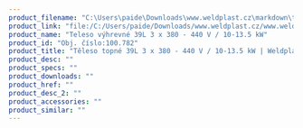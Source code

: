 ```yaml
---
product_filename: "C:\Users\paide\Downloads\www.weldplast.cz\markdown\teleso-topne-39l-3-x-380-440-v-10-135-kw.md"
product_link: "file:/C:/Users/paide/Downloads/www.weldplast.cz/www.weldplast.cz/sk/teleso-topne-39l-3-x-380-440-v-10-135-kw"
product_name: "Teleso výhrevné 39L 3 x 380 - 440 V / 10-13.5 kW"
product_id: "Obj. číslo:100.782"
product_title: "Těleso topné 39L 3 x 380 - 440 V / 10-13.5 kW | Weldplast"
product_desc: ""
product_specs: ""
product_downloads: ""
product_href: ""
product_desc_2: ""
product_accessories: ""
product_similar: ""
---
```

